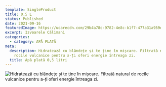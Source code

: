 ```yaml
---
template: SingleProduct
title: 0,5 L
status: Published
date: 2021-09-16
featuredImage: https://ucarecdn.com/29b4a78c-9782-4e8c-b1f7-477a31a959e9/
excerpt: Izvoarele Călimani
categories:
  - category: APĂ PLATĂ
meta:
  description: Hidratează cu blândețe și te ține în mișcare. Filtrată natural de
    rocile vulcanice pentru a-ți oferi energie întreaga zi.
  title: Apă plată 0,5 litri
---
```

![Hidratează cu blândețe și te ține în mișcare. Filtrată natural de rocile vulcanice pentru a-ți oferi energie întreaga zi.](https://ucarecdn.com/b695c107-af74-4300-bcea-fce0336ea618/ "Hidratează cu blândețe și te ține în mișcare. Filtrată natural de rocile vulcanice pentru a-ți oferi energie întreaga zi.")